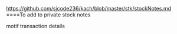 https://github.com/sjcode236/kach/blob/master/stk/stockNotes.md    
====To add to private stock notes     

motif  transaction details 
